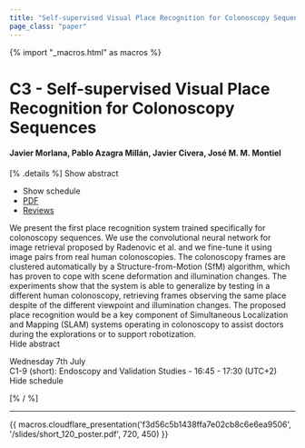 ```yaml
---
title: "Self-supervised Visual Place Recognition for Colonoscopy Sequences"
page_class: "paper"
---
```


{% import "_macros.html" as macros %}

# C3 - Self-supervised Visual Place Recognition for Colonoscopy Sequences

#### Javier Morlana, Pablo Azagra Millán, Javier Civera, José M. M. Montiel

[% .details %]
<a class="toggle_visibility" data-selector=".abstract" data-level="3">Show abstract</a>
- <a class="toggle_visibility" data-selector=".schedule" data-level="3">Show schedule</a>
- <a href="https://openreview.net/pdf?id=tgkEqYyA12p">PDF</a>
- <a href="https://openreview.net/forum?id=tgkEqYyA12p">Reviews</a>

<p>
    <span class="abstract">
        We present the first place recognition system trained specifically for colonoscopy sequences. We use the convolutional neural network for image retrieval proposed by Radenovic et al. and we fine-tune it using image pairs from real human colonoscopies. The colonoscopy frames are clustered automatically by a Structure-from-Motion (SfM) algorithm, which has proven to cope with scene deformation and illumination changes. The experiments show that the system is able to generalize by testing in a different human colonoscopy, retrieving frames observing the same place despite of the different viewpoint and illumination changes. The proposed place recognition would be a key component of Simultaneous Localization and Mapping (SLAM) systems operating in colonoscopy to assist doctors during the explorations or to support robotization. 
        <br>
        <span class="actions"><a class="toggle_visibility" data-level="2">Hide abstract</a></span>
    </span>
</p>

<p>
    <span class="schedule">
         Wednesday 7th July<br>C1-9 (short): Endoscopy and Validation Studies - 16:45 - 17:30 (UTC+2)
        <br>
        <span class="actions"><a class="toggle_visibility" data-level="2">Hide schedule</a></span>
    </span>
</p>

[% / %]


---

{{ macros.cloudflare_presentation('f3d56c5b1438ffa7e02cb8c6e6ea9506', '/slides/short_120_poster.pdf', 720, 450) }}
